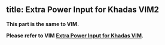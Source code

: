 title: Extra Power Input for Khadas VIM2
---

**This part is the same to VIM.**

**Please refer to VIM [Extra Power Input for Khadas VIM](/vim/ExtraPowerInput.html).**
